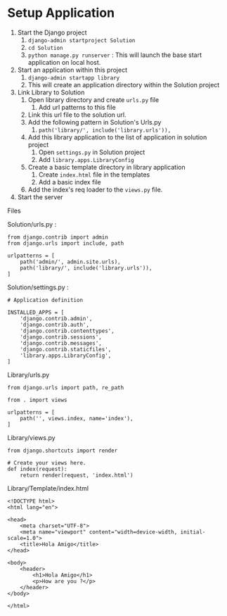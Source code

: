 # Setup Application

1. Start the Django project 
   1. `django-admin startproject Solution`
   2. `cd Solution`
   3. `python manage.py runserver` : This will launch the base start application on local host. 
2. Start an application within this project
   1. `django-admin startapp library`
   2. This will create an application directory within the Solution project
3. Link Library to Solution
   1. Open library directory and create `urls.py` file
      1. Add url patterns to this file
   2. Link this url file to the solution url.
   3. Add the following pattern in Solution's Urls.py 
      1. `path('library/', include('library.urls')),`
   4. Add this library application to the list of application in solution project
      1. Open `settings.py` in Solution project
      2. Add `library.apps.LibraryConfig`
   5. Create a basic template directory in library application
      1. Create `index.html` file in the templates
      2. Add a basic index file
   6. Add the index's req loader to the `views.py` file.
4. Start the server

Files 

Solution/urls.py : 
```
from django.contrib import admin
from django.urls import include, path

urlpatterns = [
    path('admin/', admin.site.urls),
    path('library/', include('library.urls')),
]
```

Solution/settings.py : 
```
# Application definition

INSTALLED_APPS = [
    'django.contrib.admin',
    'django.contrib.auth',
    'django.contrib.contenttypes',
    'django.contrib.sessions',
    'django.contrib.messages',
    'django.contrib.staticfiles',
    'library.apps.LibraryConfig',
]
```

Library/urls.py
```
from django.urls import path, re_path

from . import views

urlpatterns = [
    path('', views.index, name='index'),
]
```

Library/views.py
```
from django.shortcuts import render

# Create your views here.
def index(request):
    return render(request, 'index.html')
```

Library/Template/index.html
```
<!DOCTYPE html>
<html lang="en">

<head>
    <meta charset="UTF-8">
    <meta name="viewport" content="width=device-width, initial-scale=1.0">
    <title>Hola Amigo</title>
</head>

<body>
    <header>
        <h1>Hola Amigo</h1>
        <p>How are you ?</p>
    </header>
</body>

</html>

```
